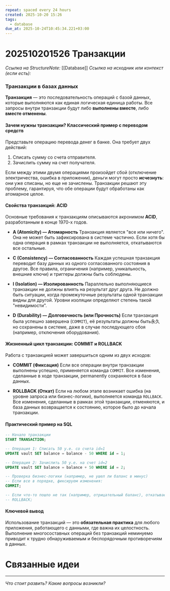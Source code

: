 ```yaml
---
repeat: spaced every 24 hours
created: 2025-10-20 15:26
tags:
  - database
due_at: 2025-10-24T10:45:34.221+03:00
---
```

# 202510201526 Транзакции

*Ссылка на StructureNote:* [[Database]]
*Ссылка на исходник или контекст (если есть):*

### **Транзакции в базах данных**

**Транзакция** — это последовательность операций с базой данных, которые выполняются как единая логическая единица работы. Все запросы внутри транзакции будут либо **выполнены вместе**, либо **вместе отменены**.

#### **Зачем нужны транзакции? Классический пример с переводом средств**

Представьте операцию перевода денег в банке. Она требует двух действий:

1. Списать сумму со счета отправителя.
2. Зачислить сумму на счет получателя.

Если между этими двумя операциями произойдет сбой (отключение электричества, ошибка в приложении), деньги могут просто **исчезнуть**: они уже списаны, но еще не зачислены. Транзакции решают эту проблему, гарантируя, что обе операции будут обработаны как атомарное целое.

#### **Свойства транзакций: ACID**

Основные требования к транзакциям описываются акронимом **ACID**, разработанным в конце 1970-х годов.

* **A (Atomicity) — Атомарность**
    Транзакция является "все или ничего". Она не может быть зафиксирована в системе частично. Если хотя бы одна операция в рамках транзакции не выполняется, откатываются все остальные.

* **C (Consistency) — Согласованность**
    Каждая успешная транзакция переводит базу данных из одного согласованного состояния в другое. Все правила, ограничения (например, уникальность, внешние ключи) и триггеры должны быть соблюдены.

* **I (Isolation) — Изолированность**
    Параллельно выполняющиеся транзакции не должны влиять на результат друг друга. Не должно быть ситуации, когда промежуточные результаты одной транзакции видны для другой. Уровни изоляции определяют степень такой "невидимости".

* **D (Durability) — Долговечность (или Прочность)**
    Если транзакция была успешно завершена (`COMMIT`), её результаты должны быть永久но сохранены в системе, даже в случае последующего сбоя (например, отключения оборудования).

#### **Жизненный цикл транзакции: COMMIT и ROLLBACK**

Работа с транзакцией может завершиться одним из двух исходов:

* **COMMIT (Фиксация)**
    Если все операции внутри транзакции выполнены успешно, применяется команда `COMMIT`. Все изменения, сделанные в ходе транзакции, permanently сохраняются в базе данных.

* **ROLLBACK (Откат)**
    Если на любом этапе возникает ошибка (на уровне запроса или бизнес-логики), выполняется команда `ROLLBACK`. Все изменения, сделанные в рамках этой транзакции, отменяются, и база данных возвращается к состоянию, которое было до начала транзакции.

#### **Практический пример на SQL**

```sql
-- Начало транзакции
START TRANSACTION;

-- Операция 1: Списать 50 у.е. со счета id=1
UPDATE vault SET balance = balance - 50 WHERE id = 1;

-- Операция 2: Зачислить 50 у.е. на счет id=2
UPDATE vault SET balance = balance + 50 WHERE id = 2;

-- Проверка бизнес-логики (например, не ушел ли баланс в минус)
-- Если все в порядке, фиксируем изменения:
COMMIT;

-- Если что-то пошло не так (например, отрицательный баланс), откатываем:
-- ROLLBACK;
```

#### **Ключевой вывод**

Использование транзакций — это **обязательная практика** для любого приложения, работающего с данными, где важна их целостность. Выполнение многосоставных операций без транзакций неминуемо приводит к трудно обнаруживаемым и беспорядочным противоречиям в данных.

# Связанные идеи

---

*Что стоит развить? Какие вопросы возникли?*
